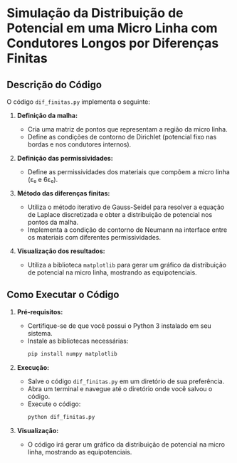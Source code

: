 # Simulação da Distribuição de Potencial em uma Micro Linha com Condutores Longos por Diferenças Finitas

## Descrição do Código

O código `dif_finitas.py` implementa o seguinte:

1. **Definição da malha:**
   - Cria uma matriz de pontos que representam a região da micro linha.
   - Define as condições de contorno de Dirichlet (potencial fixo nas bordas e nos condutores internos).

2. **Definição das permissividades:**
   - Define as permissividades dos materiais que compõem a micro linha (ε₀ e 6ε₀).

3. **Método das diferenças finitas:**
   - Utiliza o método iterativo de Gauss-Seidel para resolver a equação de Laplace discretizada e obter a distribuição de potencial nos pontos da malha.
   - Implementa a condição de contorno de Neumann na interface entre os materiais com diferentes permissividades.

4. **Visualização dos resultados:**
   - Utiliza a biblioteca `matplotlib` para gerar um gráfico da distribuição de potencial na micro linha, mostrando as equipotenciais.

## Como Executar o Código

1. **Pré-requisitos:**
   - Certifique-se de que você possui o Python 3 instalado em seu sistema.
   - Instale as bibliotecas necessárias:
     ```bash
     pip install numpy matplotlib
     ```

2. **Execução:**
   - Salve o código `dif_finitas.py` em um diretório de sua preferência.
   - Abra um terminal e navegue até o diretório onde você salvou o código.
   - Execute o código:
     ```bash
     python dif_finitas.py
     ```

3. **Visualização:**
   - O código irá gerar um gráfico da distribuição de potencial na micro linha, mostrando as equipotenciais.
